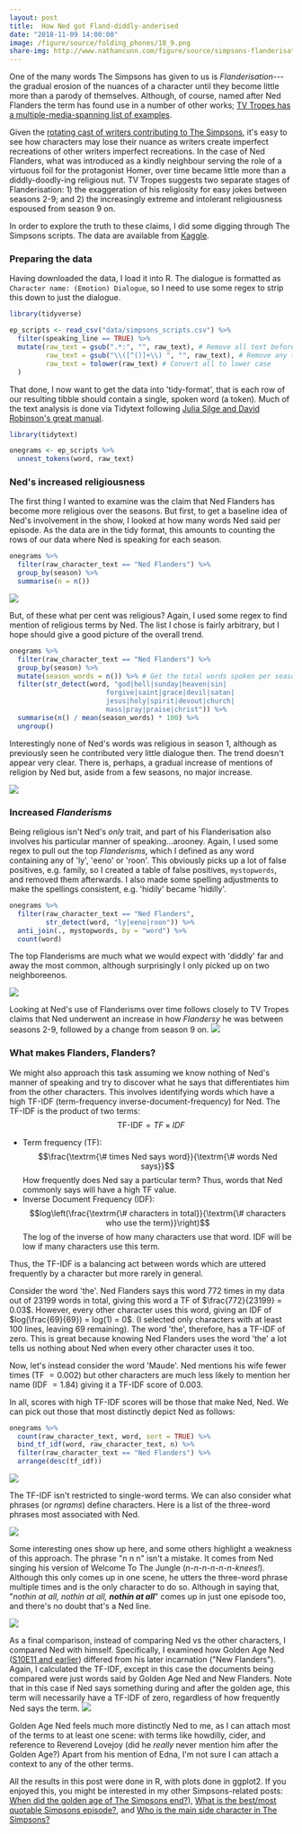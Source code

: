```yaml
---
layout: post
title:  How Ned got Fland-diddly-anderised
date: "2018-11-09 14:00:00"
image: /figure/source/folding_phones/18_9.png
share-img: http://www.nathancunn.com/figure/source/simpsons-flanderisation/roosters.jpg
---
```


One of the many words The Simpsons has given to us is *Flanderisation*---the gradual erosion of the nuances of a character until they become little more than a parody of themselves. Although, of course, named after Ned Flanders the term has found use in a number of other works; [TV Tropes has a multiple-media-spanning list of examples](https://tvtropes.org/pmwiki/pmwiki.php/Main/Flanderization).

Given the [rotating cast of writers contributing to The Simpsons](http://www.nathancunn.com/2018-10-21-simpsons-writers/), it's easy to see how characters may lose their nuance as writers create imperfect recreations of other writers imperfect recreations. In the case of Ned Flanders, what was introduced as a kindly neighbour serving the role of a virtuous foil for the protagonist Homer, over time became little more than a diddly-doodly-ing religious nut. TV Tropes suggests two separate stages of Flanderisation: 1) the exaggeration of his religiosity for easy jokes between seasons 2-9; and 2) the increasingly extreme and intolerant religiousness espoused from season 9 on.

In order to explore the truth to these claims, I did some digging through The Simpsons scripts. The data are available from [Kaggle](https://www.kaggle.com/ambarish/fun-in-text-mining-with-simpsons/data).

### Preparing the data
Having downloaded the data, I load it into R. The dialogue is formatted as `Character name: (Emotion) Dialogue`, so I need to use some regex to strip this down to just the dialogue.

``` r
library(tidyverse)

ep_scripts <- read_csv("data/simpsons_scripts.csv") %>%
  filter(speaking_line == TRUE) %>%
  mutate(raw_text = gsub(".*:", "", raw_text), # Remove all text before a semicolon
         raw_text = gsub("\\([^()]+\\) ", "", raw_text), # Remove any text within brackets
         raw_text = tolower(raw_text) # Convert all to lower case
  )
```

That done, I now want to get the data into 'tidy-format', that is each row of our resulting tibble should contain a single, spoken word (a token). Much of the text analysis is done via Tidytext following [Julia Silge and David Robinson's great manual](https://www.tidytextmining.com/index.html).

``` r
library(tidytext)

onegrams <- ep_scripts %>%
  unnest_tokens(word, raw_text)

```

### Ned's increased religiousness
The first thing I wanted to examine was the claim that Ned Flanders has become more religious over the seasons. But first, to get a baseline idea of Ned's involvement in the show, I looked at how many words Ned said per episode. As the data are in the tidy format, this amounts to counting the rows of our data where Ned is speaking for each season.

``` r
onegrams %>%
  filter(raw_character_text == "Ned Flanders") %>%
  group_by(season) %>%
  summarise(n = n())
```

![](../figure/source/simpsons-flanderisation/allwords.png)

But, of these what per cent was religious? Again, I used some regex to find mention of religious terms by Ned. The list I chose is fairly arbitrary, but I hope should give a good picture of the overall trend.

``` r
onegrams %>%
  filter(raw_character_text == "Ned Flanders") %>%
  group_by(season) %>%
  mutate(season_words = n()) %>% # Get the total words spoken per season
  filter(str_detect(word, "god|hell|sunday|heaven|sin|
                        forgive|saint|grace|devil|satan|
                        jesus|holy|spirit|devout|church|
                        mass|pray|praise|christ")) %>%
  summarise(n() / mean(season_words) * 100) %>%
  ungroup()

```
Interestingly none of Ned's words was religious in season 1, although as previously seen he contributed very little dialogue then. The trend doesn't appear very clear. There is, perhaps, a gradual increase of mentions of religion by Ned but, aside from a few seasons, no major increase.

![](../figure/source/simpsons-flanderisation/religion.png)

### Increased _Flanderisms_

Being religious isn't Ned's _only_ trait, and part of his Flanderisation also involves his particular manner of speaking...arooney. Again, I used some regex to pull out the top _Flanderisms_, which I defined as any word containing any of 'ly', 'eeno' or 'roon'. This obviously picks up a lot of false positives, e.g. family, so I created a table of false positives, `mystopwords`, and removed them afterwards. I also made some spelling adjustments to make the spellings consistent, e.g. 'hidily' became 'hidilly'.

``` r
onegrams %>%
  filter(raw_character_text == "Ned Flanders",
         str_detect(word, "ly|eeno|roon")) %>%
  anti_join(., mystopwords, by = "word") %>%
  count(word)

```

The top Flanderisms are much what we would expect with 'diddly' far and away the most common, although surprisingly I only picked up on two neighboreenos.

![](../figure/source/simpsons-flanderisation/topflanderisms.png)

Looking at Ned's use of Flanderisms over time follows closely to TV Tropes claims that Ned underwent an increase in how _Flandersy_ he was between seasons 2-9, followed by a change from season 9 on.
![](../figure/source/simpsons-flanderisation/flanderismspc.png)


### What makes Flanders, Flanders?
We might also approach this task assuming we know nothing of Ned's manner of speaking and try to discover what he says that differentiates him from the other characters. This involves identifying words which have a high TF-IDF (term-frequency inverse-document-frequency) for Ned. The TF-IDF is the product of two terms:
$$
\textrm{TF-IDF} = TF \times IDF
$$
  - Term frequency (TF):
  $$\frac{\textrm{\# times Ned says word}}{\textrm{\# words Ned says}}$$
  How frequently does Ned say a particular term? Thus, words that Ned commonly says will have a high TF value.
  - Inverse Document Frequency (IDF): $$log\left(\frac{\textrm{\# characters in total}}{\textrm{\# characters who use the term}}\right)$$ The log of the inverse of how many characters use that word. IDF will be low if many characters use this term.

Thus, the TF-IDF is a balancing act between words which are uttered frequently by a character but more rarely in general.

Consider the word 'the'. Ned Flanders says this word $772$ times in my data out of $23199$ words in total, giving this word a TF of $\frac{772}{23199} = 0.03$. However, every other character uses this word, giving an IDF of $log(\frac{69}{69}) = log(1) = 0$. (I selected only characters with at least 100 lines, leaving 69 remaining). The word 'the', therefore, has a TF-IDF of zero. This is great because knowing Ned Flanders uses the word 'the' a lot tells us nothing about Ned when every other character uses it too.

Now, let's instead consider the word 'Maude'. Ned mentions his wife fewer times (TF $= 0.002$) but other characters are much less likely to mention her name (IDF $= 1.84$) giving it a TF-IDF score of $0.003$.

In all, scores with high TF-IDF scores will be those that make Ned, Ned. We can pick out those that most distinctly depict Ned as follows:

``` r
onegrams %>%
  count(raw_character_text, word, sort = TRUE) %>%
  bind_tf_idf(word, raw_character_text, n) %>%
  filter(raw_character_text == "Ned Flanders") %>%
  arrange(desc(tf_idf))
```

![](../figure/source/simpsons-flanderisation/onegrams.png)

The TF-IDF isn't restricted to single-word terms. We can also consider what phrases (or _ngrams_) define characters. Here is a list of the three-word phrases most associated with Ned.

![](../figure/source/simpsons-flanderisation/trigrams.png)

Some interesting ones show up here, and some others highlight a weakness of this approach. The phrase "n n n" isn't a mistake. It comes from Ned singing his version of Welcome To The Jungle (_n-n-n-n-n-n-knees!_). Although this only comes up in one scene, he utters the three-word phrase multiple times and is the only character to do so. Although in saying that, "_nothin at all, nothin at all, **nothin at all**_" comes up in just one episode too, and there's no doubt that's a Ned line.

![](../figure/source/simpsons-flanderisation/nothinatall.png)

As a final comparison, instead of comparing Ned vs the other characters, I compared Ned with himself. Specifically, I examined how Golden Age Ned ([S10E11 and earlier](http://www.nathancunn.com/2017-10-26-simpsons-decline/)) differed from his later incarnation ("New Flanders"). Again, I calculated the TF-IDF, except in this case the documents being compared were just words said by Golden Age Ned and New Flanders. Note that in this case if Ned says something during and after the golden age, this term will necessarily have a TF-IDF of zero, regardless of how frequently Ned says the term.
![](../figure/source/simpsons-flanderisation/oldvnew.png)

Golden Age Ned feels much more distinctly Ned to me, as I can attach most of the terms to at least one scene: with terms like howdilly, cider, and reference to Reverend Lovejoy (did he _really_ never mention him after the Golden Age?) Apart from his mention of Edna, I'm not sure I can attach a context to any of the other terms.

All the results in this post were done in R, with plots done in ggplot2. If you enjoyed this, you might be interested in my other Simpsons-related posts:
[When did the golden age of The Simpsons end?](http://www.nathancunn.com/2017-10-26-simpsons-decline/)),
 [What is the best/most quotable Simpsons episode?](http://www.nathancunn.com/2018-01-21-best-simpsons/), and [Who is the main side character in The Simpsons?](http://www.nathancunn.com/2017-07-16-simpsons-characters/)
